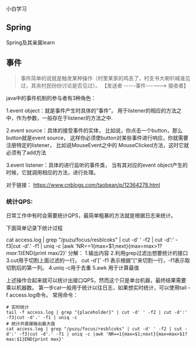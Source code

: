小白学习

## Spring
Spring及其亲属learn

## 事件
> 事件简单的说就是触发某种操作（村里某家的鸡丢了，村支书大喇叭喊谁见过，其余村民纷纷讨论是否见过）。
>【发送者    -----事件------>   接收者】

java中的事件机制的参与者有3种角色：

1.event object：就是事件产生时具体的“事件”，
用于listener的相应的方法之中，作为参数，一般存在于listener的方法之中.

2.event source：具体的接受事件的实体，
比如说，你点击一个button，那么button就是event source，
这样你必须使button对某些事件进行响应，你就需要注册特定的listener，
比如说MouseEvent之中的 MouseClicked方法，这时它就必须有了add方法

3.event listener：具体的进行监听的事件类，
当有其对应的event object产生的时候，它就调用相应的方法，进行处理。

对于链接：
https://www.cnblogs.com/taobean/p/12364278.html

### 统计QPS:
日常工作中有时会需要统计QPS，最简单粗暴的方法就是根据日志来统计。

下面简单记录下统计过程

cat access.log | grep "/puzu/focus/resblcoks" | cut -d' ' -f2 | cut -d':' -f3|cut -d'.' -f1 | uniq -c |awk 'NR==1{max=$1;next}{max=max>$1?max:$1}END{print max/2}'
分解：
1.输出内容
2.利用grep过滤出想要统计的接口
3.cut用于切割上面过滤的一行。 cut -d'[' -f1 表示根据"["来切割一行，-f1表示取切割后的第一列。
4.uniq -c用于去重
5.awk 用于计算最值

上述操作合起来就可以统计出接口QPS，然而这个只是单台机器，最终结果需要乘以机器数。
第一步cat一般用于统计以往日志，如果想实时统计，可以使用tail -f access.log命令。
常用命令：
```
# 实时统计
tail -f access.log | grep "{placeholder}" | cut -d' ' -f2 | cut -d':' -f3|cut -d'.' -f1 | uniq -c
# 统计并直接输出最大值
cat access.log | grep "/puzu/focus/resblcoks" | cut -d' ' -f2 | cut -d':' -f3|cut -d'.' -f1 | uniq -c |awk 'NR==1{max=$1;next}{max=max>$1?max:$1}END{print max}'
```
